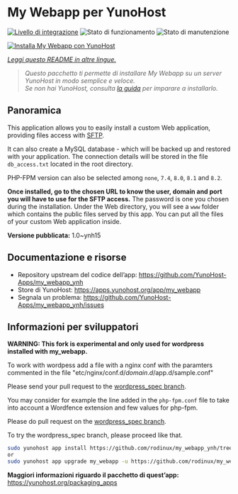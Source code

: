 <!--
N.B.: Questo README è stato automaticamente generato da <https://github.com/YunoHost/apps/tree/master/tools/readme_generator>
NON DEVE essere modificato manualmente.
-->

# My Webapp per YunoHost

[![Livello di integrazione](https://dash.yunohost.org/integration/my_webapp.svg)](https://dash.yunohost.org/appci/app/my_webapp) ![Stato di funzionamento](https://ci-apps.yunohost.org/ci/badges/my_webapp.status.svg) ![Stato di manutenzione](https://ci-apps.yunohost.org/ci/badges/my_webapp.maintain.svg)

[![Installa My Webapp con YunoHost](https://install-app.yunohost.org/install-with-yunohost.svg)](https://install-app.yunohost.org/?app=my_webapp)

*[Leggi questo README in altre lingue.](./ALL_README.md)*

> *Questo pacchetto ti permette di installare My Webapp su un server YunoHost in modo semplice e veloce.*  
> *Se non hai YunoHost, consulta [la guida](https://yunohost.org/install) per imparare a installarlo.*

## Panoramica

This application allows you to easily install a custom Web application, providing files access with [SFTP](https://yunohost.org/en/filezilla).

It can also create a MySQL database - which will be backed up and restored with your application. The connection details will be stored in the file `db_access.txt` located in the root directory.

PHP-FPM version can also be selected among `none`, `7.4`, `8.0`, `8.1` and `8.2`.

**Once installed, go to the chosen URL to know the user, domain and port you will have to use for the SFTP access.** The password is one you chosen during the installation. Under the Web directory, you will see a `www` folder which contains the public files served by this app. You can put all the files of your custom Web application inside.


**Versione pubblicata:** 1.0~ynh15
## Documentazione e risorse

- Repository upstream del codice dell’app: <https://github.com/YunoHost-Apps/my_webapp_ynh>
- Store di YunoHost: <https://apps.yunohost.org/app/my_webapp>
- Segnala un problema: <https://github.com/YunoHost-Apps/my_webapp_ynh/issues>

## Informazioni per sviluppatori

**WARNING: This fork is experimental and only used for wordpress installed with my_webapp.** 

To work with wordpess add a file with a nginx conf with the paramters commented in the file "etc/nginx/conf.d/$domain.d/$app.d/sample.conf"

Please send your pull request to the [wordpress_spec branch](https://github.com/rodinux/my_webapp_ynh/tree/worpress_spec).

You may consider for example the line added in the `php-fpm.conf` file to take into account a Wordfence extension and few values for php-fpm.

Please do pull request on the [wordpress_spec branch](https://github.com/rodinux/my_webapp_ynh/tree/wordpress_spec).

To try the wordpress_spec branch, please proceed like that.


``` bash
sudo yunohost app install https://github.com/rodinux/my_webapp_ynh/tree/worpress_spec --debug
or
sudo yunohost app upgrade my_webapp -u https://github.com/rodinux/my_webapp_ynh/tree/wordpress_spec --debug
```

**Maggiori informazioni riguardo il pacchetto di quest’app:** <https://yunohost.org/packaging_apps>
